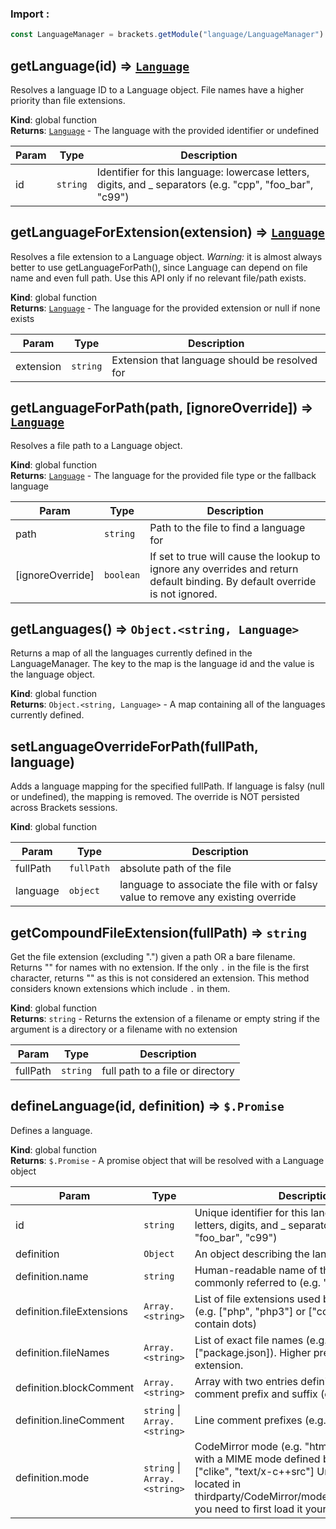 ### Import :
```js
const LanguageManager = brackets.getModule("language/LanguageManager")
```

<a name="getLanguage"></a>

## getLanguage(id) ⇒ [<code>Language</code>](#new_Language_new)
Resolves a language ID to a Language object.
File names have a higher priority than file extensions.

**Kind**: global function  
**Returns**: [<code>Language</code>](#new_Language_new) - The language with the provided identifier or undefined  

| Param | Type | Description |
| --- | --- | --- |
| id | <code>string</code> | Identifier for this language: lowercase letters, digits, and _ separators (e.g. "cpp", "foo_bar", "c99") |

<a name="getLanguageForExtension"></a>

## getLanguageForExtension(extension) ⇒ [<code>Language</code>](#new_Language_new)
Resolves a file extension to a Language object.
*Warning:* it is almost always better to use getLanguageForPath(), since Language can depend
on file name and even full path. Use this API only if no relevant file/path exists.

**Kind**: global function  
**Returns**: [<code>Language</code>](#new_Language_new) - The language for the provided extension or null if none exists  

| Param | Type | Description |
| --- | --- | --- |
| extension | <code>string</code> | Extension that language should be resolved for |

<a name="getLanguageForPath"></a>

## getLanguageForPath(path, [ignoreOverride]) ⇒ [<code>Language</code>](#new_Language_new)
Resolves a file path to a Language object.

**Kind**: global function  
**Returns**: [<code>Language</code>](#new_Language_new) - The language for the provided file type or the fallback language  

| Param | Type | Description |
| --- | --- | --- |
| path | <code>string</code> | Path to the file to find a language for |
| [ignoreOverride] | <code>boolean</code> | If set to true will cause the lookup to ignore any      overrides and return default binding. By default override is not ignored. |

<a name="getLanguages"></a>

## getLanguages() ⇒ <code>Object.&lt;string, Language&gt;</code>
Returns a map of all the languages currently defined in the LanguageManager. The key to
the map is the language id and the value is the language object.

**Kind**: global function  
**Returns**: <code>Object.&lt;string, Language&gt;</code> - A map containing all of the
     languages currently defined.  
<a name="setLanguageOverrideForPath"></a>

## setLanguageOverrideForPath(fullPath, language)
Adds a language mapping for the specified fullPath. If language is falsy (null or undefined), the mapping
is removed. The override is NOT persisted across Brackets sessions.

**Kind**: global function  

| Param | Type | Description |
| --- | --- | --- |
| fullPath | <code>fullPath</code> | absolute path of the file |
| language | <code>object</code> | language to associate the file with or falsy value to remove any existing override |

<a name="getCompoundFileExtension"></a>

## getCompoundFileExtension(fullPath) ⇒ <code>string</code>
Get the file extension (excluding ".") given a path OR a bare filename.
Returns "" for names with no extension.
If the only `.` in the file is the first character,
returns "" as this is not considered an extension.
This method considers known extensions which include `.` in them.

**Kind**: global function  
**Returns**: <code>string</code> - Returns the extension of a filename or empty string if
the argument is a directory or a filename with no extension  

| Param | Type | Description |
| --- | --- | --- |
| fullPath | <code>string</code> | full path to a file or directory |

<a name="defineLanguage"></a>

## defineLanguage(id, definition) ⇒ <code>$.Promise</code>
Defines a language.

**Kind**: global function  
**Returns**: <code>$.Promise</code> - A promise object that will be resolved with a Language object  

| Param | Type | Description |
| --- | --- | --- |
| id | <code>string</code> | Unique identifier for this language: lowercase letters, digits, and _ separators (e.g. "cpp", "foo_bar", "c99") |
| definition | <code>Object</code> | An object describing the language |
| definition.name | <code>string</code> | Human-readable name of the language, as it's commonly referred to (e.g. "C++") |
| definition.fileExtensions | <code>Array.&lt;string&gt;</code> | List of file extensions used by this language (e.g. ["php", "php3"] or ["coffee.md"] - may contain dots) |
| definition.fileNames | <code>Array.&lt;string&gt;</code> | List of exact file names (e.g. ["Makefile"] or ["package.json]). Higher precedence than file extension. |
| definition.blockComment | <code>Array.&lt;string&gt;</code> | Array with two entries defining the block comment prefix and suffix (e.g. ["< !--", "-->"]) |
| definition.lineComment | <code>string</code> \| <code>Array.&lt;string&gt;</code> | Line comment prefixes (e.g. "//" or ["//", "#"]) |
| definition.mode | <code>string</code> \| <code>Array.&lt;string&gt;</code> | CodeMirror mode (e.g. "htmlmixed"), optionally with a MIME mode defined by that mode ["clike", "text/x-c++src"]                                                          Unless the mode is located in thirdparty/CodeMirror/mode/"name"/"name".js, you need to first load it yourself. |


